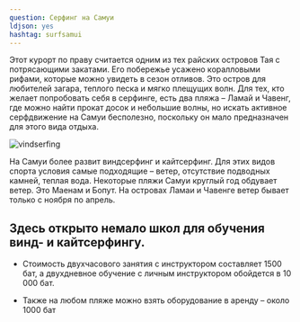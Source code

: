 ```yaml
---
question: Серфинг на Самуи
ldjson: yes
hashtag: surfsamui
---
```



Этот курорт по праву считается одним из тех райских островов Тая с потрясающими закатами. Его побережье усажено коралловыми рифами, которые можно увидеть в сезон отливов. Это остров для любителей загара, теплого песка и мягко плещущих волн. Для тех, кто желает попробовать себя в серфинге, есть два пляжа – Ламай и Чавенг, где можно найти прокат досок и небольшие волны, но искать активное серфдвижение на Самуи бесполезно, поскольку он мало предназначен для этого вида отдыха.

![vindserfing](https://samuifaq.ru/assets/vindserfing.jpg)

На Самуи более развит виндсерфинг и кайтсерфинг. Для этих видов спорта условия самые подходящие – ветер, отсутствие подводных камней, теплая вода. Некоторые пляжи Самуи круглый год обдувает ветер. Это Маенам и Бопут. На островах Ламаи и Чавенге ветер бывает только с ноября по апрель.

## Здесь открыто немало школ для обучения винд- и кайтсерфингу.

* Стоимость двухчасового занятия с инструктором составляет 1500 бат, а двухдневное обучение с личным инструктором обойдется в 10 000 бат.

* Также на любом пляже можно взять оборудование в аренду – около 1000 бат





